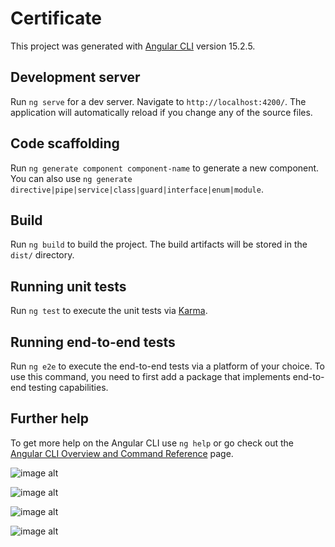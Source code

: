 # Certificate

This project was generated with [Angular CLI](https://github.com/angular/angular-cli) version 15.2.5.

## Development server

Run `ng serve` for a dev server. Navigate to `http://localhost:4200/`. The application will automatically reload if you change any of the source files.

## Code scaffolding

Run `ng generate component component-name` to generate a new component. You can also use `ng generate directive|pipe|service|class|guard|interface|enum|module`.

## Build

Run `ng build` to build the project. The build artifacts will be stored in the `dist/` directory.

## Running unit tests

Run `ng test` to execute the unit tests via [Karma](https://karma-runner.github.io).

## Running end-to-end tests

Run `ng e2e` to execute the end-to-end tests via a platform of your choice. To use this command, you need to first add a package that implements end-to-end testing capabilities.

## Further help

To get more help on the Angular CLI use `ng help` or go check out the [Angular CLI Overview and Command Reference](https://angular.io/cli) page.

![image alt](https://github.com/vaishnavisinnur/certificateOfExce/blob/main/im0.jpg?raw=true)


![image alt](https://github.com/vaishnavisinnur/certificateOfExce/blob/main/im1.jpg?raw=true)


![image alt](https://github.com/vaishnavisinnur/certificateOfExce/blob/main/im2.jpg?raw=true)


![image alt](https://github.com/vaishnavisinnur/certificateOfExce/blob/main/im3.jpg?raw=true)


